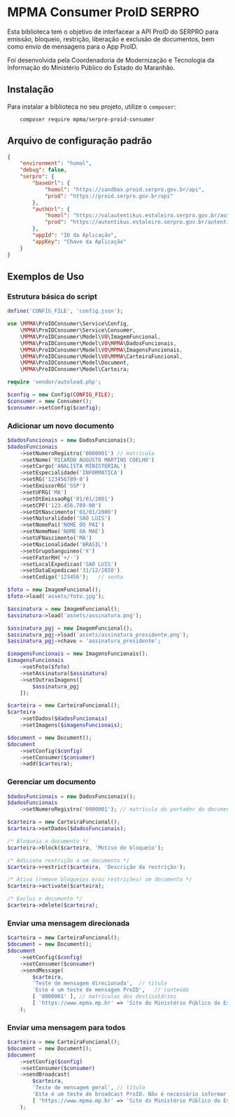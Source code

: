 # MPMA Consumer ProID SERPRO

Esta biblioteca tem o objetivo de interfacear a API ProID do SERPRO
para emissão, bloqueio, restrição, liberação e exclusão de documentos,
bem como envio de mensagens para o App ProID.

Foi desenvolvida pela Coordenadoria de Modernização e Tecnologia da Informação
do Ministério Público do Estado do Maranhão.

## Instalação

Para instalar a biblioteca no seu projeto, utilize o `composer`:

        composer require mpma/serpro-proid-consumer

## Arquivo de configuração padrão

```json
{
    "environment": "homol",
    "debug": false,
    "serpro": {
        "baseUrl": {
            "homol": "https://sandbox.proid.serpro.gov.br/api",
            "prod": "https://proid.serpro.gov.br/api"
        },
        "authUrl": {
            "homol": "https://valautentikus.estaleiro.serpro.gov.br/autentikus-authn/api",
            "prod": "https://autentikus.estaleiro.serpro.gov.br/autentikus-authn/api"
        },
        "appId": "ID da Aplicação",
        "appKey": "Chave da Aplicação"
    }
}
```

## Exemplos de Uso

### Estrutura básica do script

```php
define('CONFIG_FILE', 'config.json');

use \MPMA\ProIDConsumer\Service\Config,
    \MPMA\ProIDConsumer\Service\Consumer,
    \MPMA\ProIDConsumer\Model\VO\ImagemFuncional,
    \MPMA\ProIDConsumer\Model\VO\MPMA\DadosFuncionais,
    \MPMA\ProIDConsumer\Model\VO\MPMA\ImagensFuncionais,
    \MPMA\ProIDConsumer\Model\VO\MPMA\CarteiraFuncional,
    \MPMA\ProIDConsumer\Model\Document,
    \MPMA\ProIDConsumer\Model\Carteira;

require 'vendor/autoload.php';

$config = new Config(CONFIG_FILE);
$consumer = new Consumer();
$consumer->setConfig($config);
```

### Adicionar um novo documento

```php
$dadosFuncionais = new DadosFuncionais();
$dadosFuncionais
    ->setNumeroRegistro('0000001') // matrícula
    ->setNome('RICARDO AUGUSTO MARTINS COELHO')
    ->setCargo('ANALISTA MINISTERIAL')
    ->setEspecialidade('INFORMATICA')
    ->setRG('123456789-0')
    ->setEmissorRG('SSP')
    ->setUFRG('MA')
    ->setDtEmissaoRg('01/01/2001')
    ->setCPF('123.456.789-00')
    ->setDtNascimento('01/01/2000')
    ->setNaturalidade('SAO LUIS')
    ->setNomePai('NOME DO PAI')
    ->setNomeMae('NOME DA MAE')
    ->setUFNascimento('MA')
    ->setNacionalidade('BRASIL')
    ->setGrupoSanguineo('X')
    ->setFatorRH('+/-')
    ->setLocalExpedicao('SAO LUIS')
    ->setDataExpedicao('31/12/2020')
    ->setCodigo('123456');   // senha

$foto = new ImagemFuncional();
$foto->load('assets/foto.jpg');

$assinatura = new ImagemFuncional();
$assinatura->load('assets/assinatura.png');

$assinatura_pgj = new ImagemFuncional();
$assinatura_pgj->load('assets/assinatura_presidente.png');
$assinatura_pgj->chave = 'assinatura_presidente';

$imagensFuncionais = new ImagensFuncionais();
$imagensFuncionais
    ->setFoto($foto)
    ->setAssinatura($assinatura)
    ->setOutrasImagens([
        $assinatura_pgj
    ]);

$carteira = new CarteiraFuncional();
$carteira
    ->setDados($dadosFuncionais)
    ->setImagens($imagensFuncionais);

$document = new Document();
$document
    ->setConfig($config)
    ->setConsumer($consumer)
    ->add($carteira);
```

### Gerenciar um documento

```php
$dadosFuncionais = new DadosFuncionais();
$dadosFuncionais
    ->setNumeroRegistro('0000001'); // matrícula do portador do documento

$carteira = new CarteiraFuncional();
$carteira->setDados($dadosFuncionais);

/* Bloqueia o documento */
$carteira->block($carteira, 'Motivo do bloqueio');

/* Adiciona restrição a um documento */
$carteira->restrict($carteira, 'Descrição da restrição');

/* Ativa (remove bloqueios e/ou restrições) um documento */
$carteira->activate($carteira);

/* Exclui o documento */
$carteira->delete($carteira);
```

### Enviar uma mensagem direcionada

```php
$carteira = new CarteiraFuncional();
$document = new Document();
$document
    ->setConfig($config)
    ->setConsumer($consumer)
    ->sendMessage(
        $carteira,
        'Teste de mensagem direcionada',  // título
        'Este é um teste de mensagem ProID',   // conteúdo
        [ '0000001' ], // matrículas dos destinatários
        [ 'https://www.mpma.mp.br' => 'Site do Ministério Público do Estado do Maranhão' ] // link
    );
```

### Enviar uma mensagem para todos

```php
$carteira = new CarteiraFuncional();
$document = new Document();
$document
    ->setConfig($config)
    ->setConsumer($consumer)
    ->sendBroadcast(
        $carteira,
        'Teste de mensagem geral', // título
        'Este é um teste de broadcast ProID. Não é necessário informar destinatários.',  // conteúdo
        [ 'https://www.mpma.mp.br' => 'Site do Ministério Público do Estado do Maranhão' ] // link
    );
```
